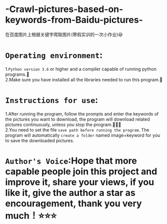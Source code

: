 # -Crawl-pictures-based-on-keywords-from-Baidu-pictures-
在百度图片上根据关键字爬取图片(寒假实训的一次小作业):satisfied:
# `Operating environment`:
1.`Python version 3.6` or higher and a compiler capable of running python programs.:pushpin:    
2.Make sure you have installed all the libraries needed to run this program.:pushpin:
# `Instructions for use`:
1.After running the program, follow the prompts and enter the keywords of the pictures you want to download, the program will download related pictures continuously, unless you stop the program.:frog::frog::frog:  
2.You need to set the file `save path before running the program`. The program will automatically `create a folder` named image+keyword for you to save the downloaded pictures.
# `Author's Voice`:Hope that more capable people join this project and improve it, share your views, if you like it, give the author a star as encouragement, thank you very much！:star::star::star:
